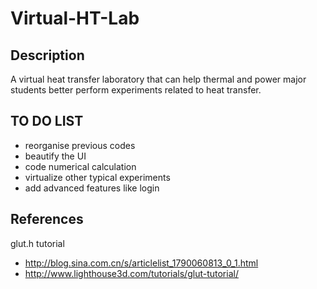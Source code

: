 # Virtual-HT-Lab
## Description
A virtual heat transfer laboratory that can help thermal and power major students better perform experiments related to heat transfer.

## TO DO LIST
- reorganise previous codes
- beautify the UI
- code numerical calculation
- virtualize other typical experiments
- add advanced features like login

## References
glut.h tutorial

- http://blog.sina.com.cn/s/articlelist_1790060813_0_1.html
- http://www.lighthouse3d.com/tutorials/glut-tutorial/